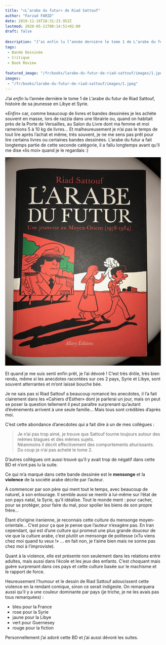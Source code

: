```yaml
---
title: "«L’arabe du futur» de Riad Sattouf"
author: "Farzad FARID"
date: 2019-11-16T18:31:23.952Z
lastmod: 2020-05-21T00:14:51+02:00
draft: false

description: "J’ai enfin lu l’année dernière le tome 1 de L’arabe du futur de Riad Sattouf, histoire de sa jeunesse en Libye et Syrie."
tags:
 - Bande Dessinée
 - Critique
 - Book Review

featured_image: "/fr/books/larabe-du-futur-de-riad-sattouf/images/1.jpeg" 
images:
 - "/fr/books/larabe-du-futur-de-riad-sattouf/images/1.jpeg"
---
```


J’ai _enfin_ lu l’année dernière le tome 1 de L’arabe du futur de Riad Sattouf, histoire de sa jeunesse en Libye et Syrie.

«_Enfin_» car, comme beaucoup de livres et bandes dessinées je les achète souvent en masse, lors de razzia dans une librairie ou, quand on habitait près de la Porte de Versailles, au Salon du Livre dont ma femme et moi ramenions 5 à 10 kg de livres… Et malheureusement je n’ai pas le temps de tout lire après l’achat et même, très souvent, je ne me sens pas prêt pour lire certains livres ou certaines bandes dessinées. L’arabe du futur a fait longtemps partie de cette seconde catégorie, il a fallu longtemps avant qu’il me dise «lis moi» quand je le regardais :)




![image](images/1.jpeg#layoutTextWidth)



Et quand je me suis senti enfin prêt, je l’ai dévoré ! C’est très drôle, très bien rendu, même si les anecdotes racontées sur ces 2 pays, Syrie et Libye, sont souvent atterrantes et m’ont laissé bouche bée.

Je ne sais pas si Riad Sattouf a beaucoup romancé les anecdotes, il l’a fait clairement dans les «Cahiers d’Esther» dont je parlerai un jour, mais on peut se poser la question tellement il peut paraître surprenant qu’autant d’événements arrivent à une seule famille… Mais tous sont crédibles d’après moi.

C’est cette abondance d’anecdotes qui a fait dire à un de mes collègues :
> Je n’ai pas trop aimé, je trouve que Sattouf tourne toujours autour des mêmes blagues et des mêmes sujets.  
> Néanmoins il décrit effectivement des comportements ahurissants.  
> Du coup je n’ai pas acheté le tome 2.

D’autres collègues ont aussi trouvé qu’il y avait trop de négatif dans cette BD et n’ont pas lu la suite.

Ce qui m’a marqué dans cette bande dessinée est le **mensonge** et la **violence** de la société arabe décrite par l’auteur.

À commencer par son père qui ment tout le temps, avec beaucoup de naturel, à son entourage. Il semble aussi se mentir à lui-même sur l’état de son pays natal, la Syrie, qu’il idéalise. Tout le monde ment : pour cacher, pour se protéger, pour faire du mal, pour spolier les biens de son propre frère…

Étant d’origine iranienne, je reconnais cette culture du mensonge moyen-orientale… C’est pour ça que je pense que l’auteur n’exagère pas. En Iran cependant, qui est d’une culture qui promeut une plus grande douceur de vie que la culture arabe, c’est plutôt un mensonge de politesse («Tu viens chez moi quand tu veux !» … en fait non, je t’aime bien mais ne sonne pas chez moi à l’improviste).

Quant à la violence, elle est présente non seulement dans les relations entre adultes, mais aussi dans l’école et les jeux des enfants. C’est choquant mais guère surprenant dans ces pays et cette culture basée sur le machisme et le rapport de force.

Heureusement l’humour et le dessin de Riad Sattouf adoucissent cette violence en la rendant comique, sinon ce serait indigeste. On remarquera aussi qu’il y a une couleur dominante par pays (je triche, je ne les avais pas tous remarquées) :

*   bleu pour la France
*   rose pour la Syrie
*   jaune pour la Libye
*   vert pour Guernesey
*   rouge pour la fiction

Personnellement j’ai adoré cette BD et j’ai aussi dévoré les suites.
